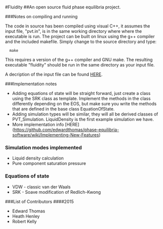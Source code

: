 #Fluidity
##An open source fluid phase equilibria project. 

###Notes on compiling and running 

The code in source has been compiled using visual C++, it assumes the input file, "pvt.in", is in the same working directory where where the executable is run. The project can be built on linux using the g++ compiler and the included makefile. Simply change to the source directory and type: 
```
  make 
```
This requires a version of the g++ compiler and GNU make. The resulting executable "fluidity" should be run in the same directory as your input file. 

A decription of the input file can be found [HERE](https://github.com/edwardthomas/phase-equilibria-software/wiki/Input-File-Description).

###Implementation notes
* Adding equations of state will be straight forward, just create a class using the SRK class as template. Implement the methods in the class differently depending on the EOS, but make sure you write the methods that are defined in the base class EquationOfState. 
* Adding simulation types will be similar, they will all be derived classes of PVT_Simulation. LiquidDensity is the first example simulation we have.
* More implementation info [HERE] (https://github.com/edwardthomas/phase-equilibria-software/wiki/Implementing-New-Features)

### Simulation modes implemented
* Liquid density calculation
* Pure component saturation pressure 

### Equations of state
* VDW  - classic van der Waals
* SRK - Soave modification of Redlich-Kwong
 
###List of Contributors
####2015 
* Edward Thomas 
* Heath Henley
* Robert Kelly 
